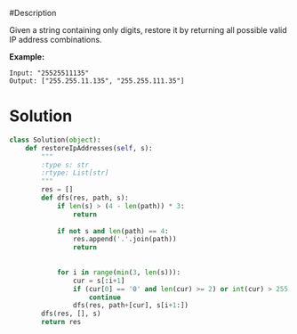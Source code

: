 #Description

Given a string containing only digits, restore it by returning all possible valid IP address combinations.

**Example:**
```
Input: "25525511135"
Output: ["255.255.11.135", "255.255.111.35"]
```

# Solution
```python
class Solution(object):
    def restoreIpAddresses(self, s):
        """
        :type s: str
        :rtype: List[str]
        """
        res = []
        def dfs(res, path, s):
            if len(s) > (4 - len(path)) * 3:
                return
            
            if not s and len(path) == 4:
                res.append('.'.join(path))
                return
            
            
            for i in range(min(3, len(s))):
                cur = s[:i+1]
                if (cur[0] == '0' and len(cur) >= 2) or int(cur) > 255:
                    continue
                dfs(res, path+[cur], s[i+1:])
        dfs(res, [], s)
        return res
```
